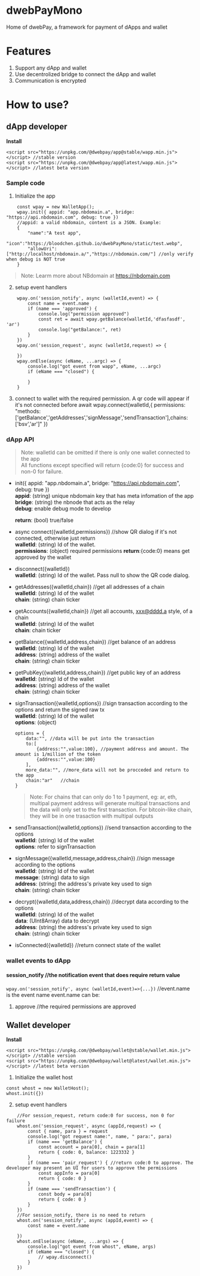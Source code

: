 # dwebPayMono

Home of dwebPay, a framework for payment of dApps and wallet

# Features

1. Support any dApp and wallet
2. Use decentrolized bridge to connect the dApp and wallet
3. Communication is encrypted

# How to use?

## dApp developer

**Install**

```
<script src="https://unpkg.com/@dwebpay/app@stable/wapp.min.js"></script> //stable version
<script src="https://unpkg.com/@dwebpay/app@latest/wapp.min.js"></script> //latest beta version
```

### Sample code

1. Initialize the app

```
    const wpay = new WalletApp();
    wpay.init({ appid: "app.nbdomain.a", bridge: "https://api.nbdomain.com", debug: true })
    //appid: a valid nbdomain, content is a JSON. Example:
    {
        "name":"A test app",
        "icon":"https://bloodchen.github.io/dwebPayMono/static/test.webp",
        "allowUri":["http://localhost/nbdomain.a/","https://nbdomain.com/"] //only verify when debug is NOT true
    }
```

> Note: Learm more about NBdomain at https://nbdomain.com

2. setup event handlers

```
    wpay.on('session_notify', async (walletId,event) => {
        const name = event.name
        if (name === 'approved') {
            console.log("permission approved")
            const ret = await wpay.getBalance(walletId,'dfasfasdf', 'ar')
            console.log("getBalance:", ret)
        }
    })
    wpay.on('session_request', async (walletId,request) => {

    })
    wpay.onElse(async (eName, ...argc) => {
        console.log("got event from wapp", eName, ...argc)
        if (eName === "closed") {

        }
    }
```

3. connect to wallet with the required permission. A qr code will appear if it's not connected before
   await wpay.connect(walletId,{ permissions: "methods:['getBalance','getAddresses','signMessage','sendTransaction'],chains:['bsv','ar']" })

### dApp API

> Note: walletId can be omitted if there is only one wallet connected to the app  
> All functions except specified will return {code:0} for success and non-0 for failure.

- init({ appid: "app.nbdomain.a", bridge: "https://api.nbdomain.com", debug: true })  
  **appid**: (string) unique nbdomain key that has meta infomation of the app  
  **bridge**: (string) the nbnode that acts as the relay  
  **debug**: enable debug mode to develop

  **return**: (bool) true/false

- async connect({walletId,permissions}) //show QR dialog if it's not connected, otherwise just return  
  **walletId**: (string) Id of the wallet.  
  **permissions**: (object) required permissions
  **return**:{code:0} means get approved by the wallet

- disconnect({walletId})  
  **walletId**: (string) Id of the wallet. Pass null to show the QR code dialog.

- getAddresses({walletId,chain}) //get all addresses of a chain  
  **walletId**: (string) Id of the wallet  
  **chain**: (string) chain ticker

- getAccounts({walletId,chain}) //get all accounts, xxx@dddd.a style, of a chain  
  **walletId**: (string) Id of the wallet  
  **chain**: chain ticker

- getBalance({walletId,address,chain}) //get balance of an address  
  **walletId**: (string) Id of the wallet  
  **address**: (string) address of the wallet  
  **chain**: (string) chain ticker

- getPubKey({walletId,address,chain}) //get public key of an address  
  **walletId**: (string) Id of the wallet  
  **address**: (string) address of the wallet  
  **chain**: (string) chain ticker

- signTransaction({walletId,options}) //sign transaction according to the options and return the signed raw tx  
  **walletId**: (string) Id of the wallet  
  **options**: (object)

  ```
  options = {
      data:"", //data will be put into the transaction
      to:[
          {address:"",value:100}, //payment address and amount. The amount is 1/million of the token
          {address:"",value:100}
      ],
      more_data:"", //more_data will not be procceded and return to the app
      chain:"ar"   //chain
  }
  ```

  > Note: For chains that can only do 1 to 1 payment, eg: ar, eth, multipal payment address will generate multipal transactions and the data will only set to the first transaction. For bitcoin-like chain, they will be in one trasaction with multipal outputs

- sendTransaction({walletId,options}) //send transaction according to the options  
  **walletId**: (string) Id of the wallet  
  **options**: refer to signTransaction

- signMessage({walletId,message,address,chain}) //sign message according to the options  
  **walletId**: (string) Id of the wallet  
  **message**: (string) data to sign  
  **address**: (string) the address's private key used to sign  
  **chain**: (string) chain ticker

- decrypt({walletId,data,address,chain}) //decrypt data according to the options  
  **walletId**: (string) Id of the wallet  
  **data**: (UInt8Array) data to decrypt  
  **address**: (string) the address's private key used to sign  
  **chain**: (string) chain ticker

* isConnected({walletId}) //return connect state of the wallet

### wallet events to dApp

#### session_notify //the notification event that does require return value

`wpay.on('session_notify', async (walletId,event)=>{...})` //event.name is the event name
event.name can be:

1. approve //the required permissions are approved

## Wallet developer

**Install**

```
<script src="https://unpkg.com/@dwebpay/wallet@stable/wallet.min.js"></script> //stable version
<script src="https://unpkg.com/@dwebpay/wallet@latest/wallet.min.js"></script> //latest beta version
```

1. Initialize the wallet host

```
const whost = new WalletHost();
whost.init({})
```

2. setup event handlers

```
    //For session_request, return code:0 for success, non 0 for failure
    whost.on('session_request', async (appId,request) => {
        const { name, para } = request
        console.log("got request name:", name, " para:", para)
        if (name === 'getBalance') {
            const account = para[0], chain = para[1]
            return { code: 0, balance: 1223332 }
        }
        if (name === 'pair_request') { //return code:0 to approve. The developer may present an UI for users to approve the permissions
            const appInfo = para[0]
            return { code: 0 }
        }
        if (name === 'sendTransaction') {
            const body = para[0]
            return { code: 0 }
        }
    })
    //For session_notify, there is no need to return
    whost.on('session_notify', async (appId,event) => {
        const name = event.name

    })
    whost.onElse(async (eName, ...args) => {
        console.log("got event from whost", eName, args)
        if (eName === "closed") {
            // wpay.disconnect()
        }
    })
```
